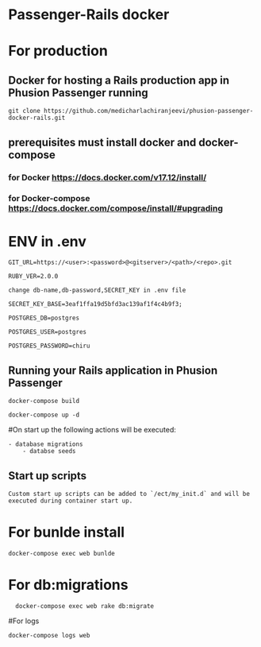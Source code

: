 # Passenger-Rails docker
# For production
## Docker for hosting a Rails production app in Phusion Passenger running
 	git clone https://github.com/medicharlachiranjeevi/phusion-passenger-docker-rails.git
## prerequisites must install docker and docker-compose
### for Docker https://docs.docker.com/v17.12/install/
### for Docker-compose https://docs.docker.com/compose/install/#upgrading
 

# ENV in .env
    GIT_URL=https://<user>:<password>@<gitserver>/<path>/<repo>.git

    RUBY_VER=2.0.0

    change db-name,db-password,SECRET_KEY in .env file

    SECRET_KEY_BASE=3eaf1ffa19d5bfd3ac139af1f4c4b9f3;

    POSTGRES_DB=postgres

    POSTGRES_USER=postgres

    POSTGRES_PASSWORD=chiru

## Running your Rails application in Phusion Passenger

	docker-compose build

  	docker-compose up -d
#On start up the following actions will be executed:

	- database migrations
        - databse seeds

## Start up scripts

	Custom start up scripts can be added to `/ect/my_init.d` and will be executed during container start up.
# For bunlde install

	docker-compose exec web bunlde

# For db:migrations 

      docker-compose exec web rake db:migrate
#For logs

  	docker-compose logs web
